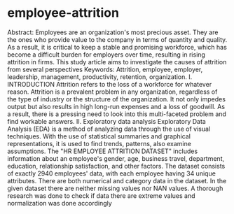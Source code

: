 # employee-attrition

Abstract: Employees are an organization's
most precious asset. They are the ones who
provide value to the company in terms of
quantity and quality. As a result, it is critical to
keep a stable and promising workforce, which
has become a difficult burden for employers
over time, resulting in rising attrition in firms.
This study article aims to investigate the
causes of attrition from several perspectives
Keywords: Attrition, employee, employer,
leadership, management, productivity,
retention, organization.
I. INTRODUCTION
Attrition refers to the loss of a workforce for
whatever reason. Attrition is a prevalent
problem in any organization, regardless of the
type of industry or the structure of the
organization. It not only impedes output but
also results in high long-run expenses and a loss
of goodwill. As a result, there is a pressing need
to look into this multi-faceted problem and find
workable answers.
II. Exploratory data analysis
Exploratory Data Analysis (EDA) is a method of
analyzing data through the use of visual
techniques. With the use of statistical
summaries and graphical representations, it is
used to find trends, patterns, also examine
assumptions. The "HR EMPLOYEE ATTRITION
DATASET" includes information about an
employee's gender, age, business travel,
department, education, relationship
satisfaction, and other factors.
The dataset consists of exactly 2940 employees'
data, with each employee having 34 unique
attributes.
There are both numerical and category data in
the dataset. In the given dataset there are
neither missing values nor NAN values.
A thorough research was done to check if data
there are extreme values and normalization was
done accordingly


